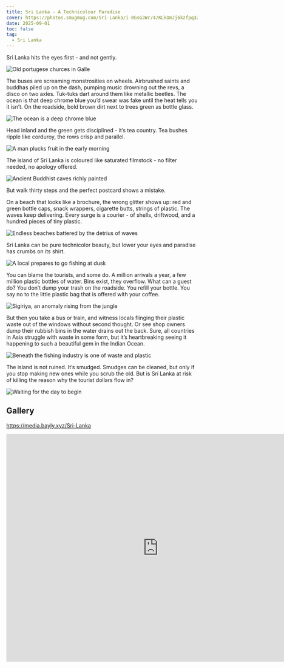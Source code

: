 ```yaml
---
title: Sri Lanka - A Technicolour Paradise
cover: https://photos.smugmug.com/Sri-Lanka/i-BGsGJWr/4/KLkDmJj6kzfpq32TjBhspKT7Q2b4zgCwXcjTDXpLR/X3/DSC06153-X3.jpg
date: 2025-09-01
toc: false
tag:
  - Sri Lanka
---
```


Sri Lanka hits the eyes first - and not gently.

![Old portugese churces in Galle](https://photos.smugmug.com/Sri-Lanka/i-PLSCQGz/2/NHtfhC8THXphRTK6SZQGh7QhmwzWh89Gb58DpcJDP/X3/DSC06180-X3.jpg)

The buses are screaming monstrosities on wheels. Airbrushed saints and buddhas piled up on the dash, pumping music drowning out the revs, a disco on two axles. Tuk-tuks dart around them like metallic beetles. The ocean is that deep chrome blue you’d swear was fake until the heat tells you it isn’t. On the roadside, bold brown dirt next to trees green as bottle glass.

![The ocean is a deep chrome blue](https://photos.smugmug.com/Sri-Lanka/i-wH5kMDk/2/LT2wXDDP6XxMRvD2ksdWSc38Qfb3BrsNcFV3dhwds/X3/DSC06234-X3.jpg)

Head inland and the green gets disciplined - it’s tea country. Tea bushes ripple like corduroy, the rows crisp and parallel.

![A man plucks fruit in the early morning](https://photos.smugmug.com/Sri-Lanka/i-3tJCvzH/2/NVsFDr8vBX9vkWfg2HB8XFHwWdqCSM5WvzQ595VZK/X3/DSC06228-X3.jpg)

The island of Sri Lanka is coloured like saturated filmstock - no filter needed, no apology offered.

![Ancient Buddhist caves richly painted](https://photos.smugmug.com/Sri-Lanka/i-k55Dgxz/1/MwXtf9h2BHTLW57VK47h2Pggcx6VCf5CB5Cz7p3XK/X3/DSC06775-X3.jpg)

But walk thirty steps and the perfect postcard shows a mistake.

On a beach that looks like a brochure, the wrong glitter shows up: red and green bottle caps, snack wrappers, cigarette butts, strings of plastic. The waves keep delivering. Every surge is a courier - of shells, driftwood, and a hundred pieces of tiny plastic.

![Endless beaches battered by the detrius of waves](https://photos.smugmug.com/Sri-Lanka/i-HVBfWfQ/2/L6w7MTWXWDRgm58HwgqNN54PBD8bvmnpwbgm85VwK/X4/DSC06238-X4.jpg)

Sri Lanka can be pure technicolor beauty, but lower your eyes and paradise has crumbs on its shirt.

![A local prepares to go fishing at dusk](https://photos.smugmug.com/Sri-Lanka/i-z4hXKXb/2/LjWChphG2cPdP756cwXXRPV9BBP2z74LGkQdmpwBS/X3/DSC06288-X3.jpg)

You can blame the tourists, and some do. A million arrivals a year, a few million plastic bottles of water. Bins exist, they overflow. What can a guest do? You don’t dump your trash on the roadside. You refill your bottle. You say no to the little plastic bag that is offered with your coffee.

![Sigiriya, an anomaly rising from the jungle](https://photos.smugmug.com/Sri-Lanka/i-Sh52fsq/2/LZ67NWRcDqFgG6LjPDX7LwbwLh66c24wGn9mPgJHD/X3/DJI_0281-X3.jpg)

But then you take a bus or train, and witness locals flinging their plastic waste out of the windows without second thought. Or see shop owners dump their rubbish bins in the water drains out the back. Sure, all countries in Asia struggle with waste in some form, but it’s heartbreaking seeing it happening to such a beautiful gem in the Indian Ocean.

![Beneath the fishing industry is one of waste and plastic](https://photos.smugmug.com/Sri-Lanka/i-PGHdwsn/2/L5sHWLn7sswg59LKkkBm9mNHPNPZvjgJHdd8xnqv7/X3/DSC06306-X3.jpg)

The island is not ruined. It’s smudged. Smudges can be cleaned, but only if you stop making new ones while you scrub the old. But is Sri Lanka at risk of killing the reason why the tourist dollars flow in?

![Waiting for the day to begin](https://photos.smugmug.com/Sri-Lanka/i-rWjp2mW/1/KM646CrH5R6Ghz7qLc5xHfTXpXpk83R6xnrTsVWVR/X3/DSC06819-X3.jpg)

## Gallery

https://media.bayly.xyz/Sri-Lanka

<iframe src="https://media.bayly.xyz/frame/slideshow?key=V3Zmj9&speed=3&transition=fade&autoStart=1&captions=0&navigation=0&playButton=0&randomize=0&transitionSpeed=2" width="800" height="600" frameborder="no" scrolling="no"></iframe>
